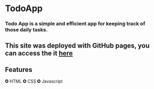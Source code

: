 # TodoApp

### Todo App is a simple and efficient app for keeping track of those daily tasks.

## This site was deployed with GitHub pages, you can access the it [here](https://juicechamp.github.io/TodoApp/)

## Features
🞉 HTML
🞉 CSS
🞉 Javascript
